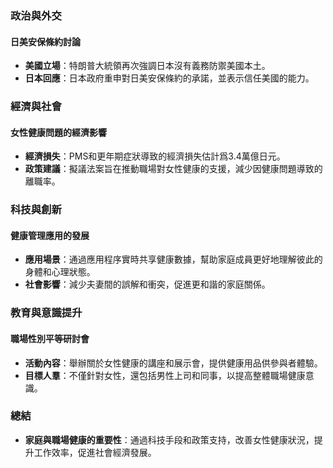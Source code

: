 ### 政治與外交
#### 日美安保條約討論
- **美國立場**：特朗普大統領再次強調日本沒有義務防禦美國本土。
- **日本回應**：日本政府重申對日美安保條約的承諾，並表示信任美國的能力。

### 經濟與社會
#### 女性健康問題的經濟影響
- **經濟損失**：PMS和更年期症狀導致的經濟損失估計爲3.4萬億日元。
- **政策建議**：擬議法案旨在推動職場對女性健康的支援，減少因健康問題導致的離職率。

### 科技與創新
#### 健康管理應用的發展
- **應用場景**：通過應用程序實時共享健康數據，幫助家庭成員更好地理解彼此的身體和心理狀態。
- **社會影響**：減少夫妻間的誤解和衝突，促進更和諧的家庭關係。

### 教育與意識提升
#### 職場性別平等研討會
- **活動內容**：舉辦關於女性健康的講座和展示會，提供健康用品供參與者體驗。
- **目標人羣**：不僅針對女性，還包括男性上司和同事，以提高整體職場健康意識。

### 總結
- **家庭與職場健康的重要性**：通過科技手段和政策支持，改善女性健康狀況，提升工作效率，促進社會經濟發展。